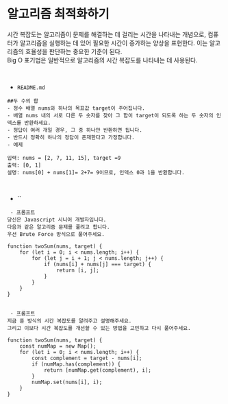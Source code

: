 # 알고리즘 최적화하기

시간 복잡도는 알고리즘이 문제를 해결하는 데 걸리는 시간을 나타내는 개념으로, 컴퓨터가 알고리즘을 실행하는 데 있어 필요한 시간이 증가하는 양상을 표현한다. 이는 알고리즘의 효율성을 판단하는 중요한 기준이 된다.  
Big O 표기법은 일반적으로 알고리즘의 시간 복잡도를 나타내는 데 사용된다.  

<br/>

 - `README.md`
```
##두 수의 합
- 정수 배열 nums와 하나의 목표값 target이 주어집니다.
- 배열 nums 내의 서로 다른 두 숫자를 찾아 그 합이 target이 되도록 하는 두 숫자의 인덱스를 반환하세요.
- 정답이 여러 개일 경우, 그 중 하나만 반환하면 됩니다.
- 반드시 정확히 하나의 정답이 존재한다고 가정합니다.
- 예제

입력: nums = [2, 7, 11, 15], target =9
출력: [0, 1]
설명: nums[0] + nums[1]= 2+7= 9이므로, 인덱스 0과 1을 반환합니다.
```
<br/>

 - ``
```
 - 프롬프트
당신은 Javascript 시니어 개발자입니다.
다음과 같은 알고리즘 문제를 풀려고 합니다.
우선 Brute Force 방식으로 풀어주세요.

function twoSum(nums, target) {
    for (let i = 0; i < nums.length; i++) {
        for (let j = i + 1; j < nums.length; j++) {
            if (nums[i] + nums[j] === target) {
                return [i, j];
            }
        }
    }
}


 - 프롬프트
지금 푼 방식의 시간 복잡도를 알려주고 설명해주세요.
그리고 이보다 시간 복잡도를 개선할 수 있는 방법을 고민하고 다시 풀어주세요.

function twoSum(nums, target) {
    const numMap = new Map();
    for (let i = 0; i < nums.length; i++) {
        const complement = target - nums[i];
        if (numMap.has(complement)) {
            return [numMap.get(complement), i];
        }
        numMap.set(nums[i], i);
    }
}
```
